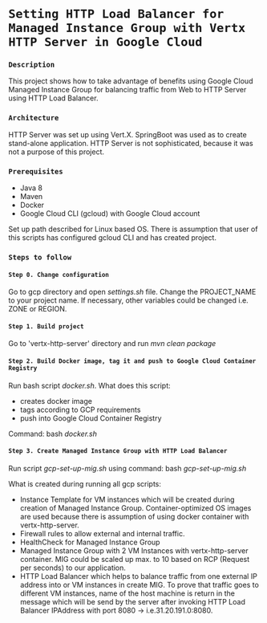 # `Setting HTTP Load Balancer for Managed Instance Group with Vertx HTTP Server in Google Cloud`

### `Description`
This project shows how to take advantage of benefits using Google Cloud Managed Instance Group for balancing traffic from Web to HTTP Server using HTTP Load Balancer.

### `Architecture`
HTTP Server was set up using Vert.X. SpringBoot was used as to create stand-alone application. HTTP Server is not sophisticated, because it was not a purpose of this project. 

### `Prerequisites`
* Java 8
* Maven
* Docker
* Google Cloud CLI (gcloud) with Google Cloud account

Set up path described for Linux based OS. There is assumption that user of this scripts has configured gcloud CLI and has created project. 

### `Steps to follow`

#### `Step 0. Change configuration`

Go to gcp directory and open _settings.sh_ file. Change the PROJECT_NAME to your project name. If necessary, other variables could be changed i.e. ZONE or REGION.

#### `Step 1. Build project`

Go to 'vertx-http-server' directory and run _mvn clean package_

#### `Step 2. Build Docker image, tag it and push to Google Cloud Container Registry`

Run bash script _docker.sh_. What does this script:
* creates docker image
* tags according to GCP requirements
* push into Google Cloud Container Registry

Command: bash _docker.sh_

#### `Step 3. Create Managed Instance Group with HTTP Load Balancer`

Run script _gcp-set-up-mig.sh_ using command: bash _gcp-set-up-mig.sh_

What is created during running all gcp scripts:
* Instance Template for VM instances which will be created during creation of Managed Instance Group. Container-optimized OS images are used because there is assumption of using docker container with vertx-http-server.
* Firewall rules to allow external and internal traffic.
* HealthCheck for Managed Instance Group
* Managed Instance Group with 2 VM Instances with vertx-http-server container. MIG could be scaled up max. to 10 based on RCP (Request per seconds) to our application.
* HTTP Load Balancer which helps to balance traffic from one external IP address into or VM instances in create MIG. To prove that traffic goes to different VM instances, name of the host machine is return in the message which will be send by the server after invoking HTTP Load Balancer IPAddress with port 8080 -> i.e.31.20.191.0:8080.



